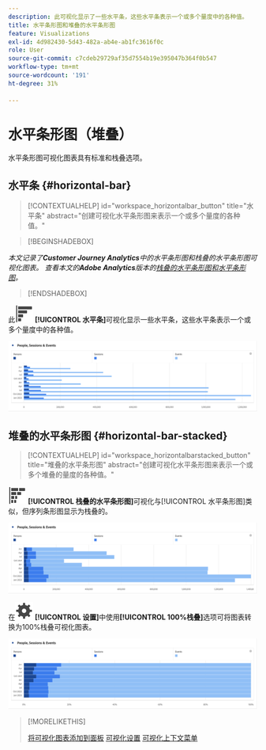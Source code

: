 ```yaml
---
description: 此可视化显示了一些水平条，这些水平条表示一个或多个量度中的各种值。
title: 水平条形图和堆叠的水平条形图
feature: Visualizations
exl-id: 4d982430-5d43-482a-ab4e-ab1fc3616f0c
role: User
source-git-commit: c7cdeb29729af35d7554b19e395047b364f0b547
workflow-type: tm+mt
source-wordcount: '191'
ht-degree: 31%

---
```


# 水平条形图（堆叠）

水平条形图可视化图表具有标准和栈叠选项。

## 水平条 {#horizontal-bar}

<!-- markdownlint-disable MD034 -->

>[!CONTEXTUALHELP]
>id="workspace_horizontalbar_button"
>title="水平条"
>abstract="创建可视化水平条形图来表示一个或多个量度的各种值。"

<!-- markdownlint-enable MD034 -->


>[!BEGINSHADEBOX]

*本文记录了&#x200B;**Customer Journey Analytics**中的水平条形图和栈叠的水平条形图可视化图表。 查看本文的&#x200B;**Adobe Analytics**版本的[栈叠的水平条形图和水平条形图](https://experienceleague.adobe.com/en/docs/analytics/analyze/analysis-workspace/visualizations/horizontal-bar)。*

>[!ENDSHADEBOX]


此![GraphBarHorizontal](/help/assets/icons/GraphBarHorizontal.svg) **[!UICONTROL 水平条]**&#x200B;可视化显示一些水平条，这些水平条表示一个或多个量度中的各种值。

![显示页面查看次数、页面速度、访问次数、登录次数和退出次数量度的水平条。](assets/horizontal-bar.png)

## 堆叠的水平条形图 {#horizontal-bar-stacked}

<!-- markdownlint-disable MD034 -->

>[!CONTEXTUALHELP]
>id="workspace_horizontalbarstacked_button"
>title="堆叠的水平条形图"
>abstract="创建可视化水平条形图来表示一个或多个堆叠的量度的各种值。"

<!-- markdownlint-enable MD034 -->


![GraphBarHorizontalStacked](/help/assets/icons/GraphBarHorizontalStacked.svg) **[!UICONTROL 栈叠的水平条形图]**&#x200B;可视化与[!UICONTROL 水平条形图]类似，但序列条形图显示为栈叠的。

![显示页面查看次数、访问次数、登入次数和退出次数的栈叠水平条形图。](assets/horizontal-bar-stacked.png)

在![设置](/help/assets/icons/Setting.svg) **[!UICONTROL 设置]**&#x200B;中使用&#x200B;**[!UICONTROL 100%栈叠]**&#x200B;选项可将图表转换为100%栈叠可视化图表。

![100%栈叠的水平条形图](assets/horizontal-bar-stacked100.png)


>[!MORELIKETHIS]
>
>[将可视化图表添加到面板](/help/analysis-workspace/visualizations/freeform-analysis-visualizations.md#add-visualizations-to-a-panel)
>[可视化设置](/help/analysis-workspace/visualizations/freeform-analysis-visualizations.md#settings)
>[可视化上下文菜单](/help/analysis-workspace/visualizations/freeform-analysis-visualizations.md#context-menu)
>

